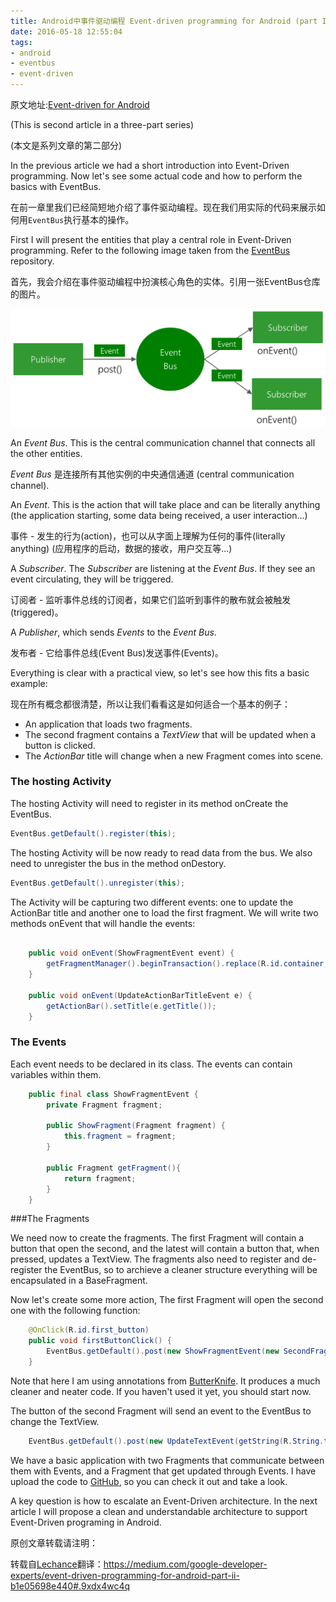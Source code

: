 ```yaml
---
title: Android中事件驱动编程 Event-driven programming for Android (part II)
date: 2016-05-18 12:55:04
tags:
- android
- eventbus
- event-driven
---
```

原文地址:[Event-driven for Android][source-article]

(This is second article in a three-part series)

(本文是系列文章的第二部分)

In the previous article we had a short introduction into Event-Driven programming. Now let's see some actual code and how to perform the basics with EventBus.

在前一章里我们已经简短地介绍了事件驱动编程。现在我们用实际的代码来展示如何用`EventBus`执行基本的操作。

First I will present the entities that play a central role in Event-Driven programming. Refer to the following image taken from the [EventBus][eventbus] repository.

首先，我会介绍在事件驱动编程中扮演核心角色的实体。引用一张EventBus仓库的图片。

![EventBus][eventbus-publish-subscribe-diagram]

An *Event Bus*. This is the central communication channel that connects all the other entities.

*Event Bus* 是连接所有其他实例的中央通信通道 (central communication channel).


An *Event*. This is the action that will take place and can be literally anything (the application starting, some data being received, a user interaction...)

事件 - 发生的行为(action)，也可以从字面上理解为任何的事件(literally anything)  (应用程序的启动，数据的接收，用户交互等...)

A *Subscriber*. The *Subscriber* are listening at the *Event Bus*. If they see an event circulating, they will be triggered.

订阅者 - 监听事件总线的订阅者，如果它们监听到事件的散布就会被触发(triggered)。

A *Publisher*, which sends *Events* to the *Event Bus*.

发布者 - 它给事件总线(Event Bus)发送事件(Events)。

Everything is clear with a practical view, so let's see how this fits a basic example:

现在所有概念都很清楚，所以让我们看看这是如何适合一个基本的例子：

- An application that loads two fragments.
- The second fragment contains a *TextView* that will be updated when a button is clicked.
- The *ActionBar*  title will change when a new Fragment comes into scene.

### The hosting Activity
The hosting Activity will need to register in its method onCreate the EventBus.

```java
EventBus.getDefault().register(this);
```
The hosting Activity will be now ready to read data from the bus. We also need to unregister the bus in the method onDestory.

```java
EventBus.getDefault().unregister(this);
```

The Activity will be capturing two different events: one to update the ActionBar title and another one to load the first fragment. We will write two methods onEvent that will handle the events:

```java

    public void onEvent(ShowFragmentEvent event) {
        getFragmentManager().beginTransaction().replace(R.id.container, event.getFragment()).addToBackStack(null).commit();
    }

    public void onEvent(UpdateActionBarTitleEvent e) {
        getActionBar().setTitle(e.getTitle());
    }
```

### The Events
Each event needs to be declared in its class. The events can contain variables within them.

```java
    public final class ShowFragmentEvent {
        private Fragment fragment;
        
        public ShowFragment(Fragment fragment) {
            this.fragment = fragment;
        }

        public Fragment getFragment(){
            return fragment;
        }
    }
```

###The Fragments

We need now to create the fragments. The first Fragment will contain a button that open the second, and the latest will contain a button that, when pressed, updates a TextView. The fragments also need to register and de-register the EventBus, so to archieve a cleaner structure everything will be encapsulated in a BaseFragment.

Now let's create some more action, The first Fragment will open the second one with the following function:

```java
    @OnClick(R.id.first_button)
    public void firstButtonClick() {
        EventBus.getDefault().post(new ShowFragmentEvent(new SecondFragment()));
    }
```

Note that here I am using annotations from [ButterKnife][butterknife]. It produces a much cleaner and neater code. If you haven't used it yet, you should start now.

The button of the second Fragment will send an event to the EventBus to change the TextView.

```java
    EventBus.getDefault().post(new UpdateTextEvent(getString(R.String.text_updated)));
```

We have a basic application with two Fragments that communicate between them with Events, and a Fragment that get updated through Events. I have upload the code to [GitHub][eventbus-sample], so you can check it out and take a look.	

A key question is how to escalate an Event-Driven architecture. In the next article I will propose a clean and understandable architecture to support Event-Driven programing in Android.

原创文章转载请注明：

转载自[Lechance][lechance-event-driven]翻译：https://medium.com/google-developer-experts/event-driven-programming-for-android-part-ii-b1e05698e440#.9xdx4wc4q


[understanding-event-driven-programming]: http://www.informit.com/library/content.aspx?b=STY_Csharp_24hours&seqNum=50 "understanding event-driven programming"

[lechance-event-driven]: http://lechance.github.io/posts/2016/05/18/event-driven-for-android/ "lechance"

[source-article]: https://medium.com/google-developer-experts/event-driven-programming-for-android-part-ii-b1e05698e440#.9xdx4wc4q "source address"

[eventbus-publish-subscribe-diagram]: /images/android/EventBus-Publish-Subscribe.png "eventbus publish subscribe diagrams"

[EventBus]: https://github.com/greenrobot/EventBus "EventBus"

[eventbus-sample]: https://github.com/kikoso/eventbus-sample "eventbus sample"

[butterknife]: https://github.com/JakeWharton/butterknife "ButterKnife"
